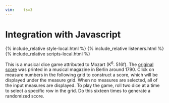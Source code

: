 ```yaml
---
vim:	ts=3
---
```


# Integration with Javascript #

<html>
<head>
<title>An example</title>
</head>
<body>

{% include_relative style-local.html %}
{% include_relative listeners.html %}
{% include_relative scripts-local.html %}

This is a musical dice game attributed to Mozart (K<sup>6</sup>.
516f).  The <a
href="https://kern.humdrum.org/cgi-bin/ksdata?file=k516f.krn&l=users/craig/dice/mozart&format=pdf"
target="_new">original score</a> was printed in a musical magazine
in Berlin around 1790.  Click on measure numbers in the following
grid to construct a score, which will be displayed under the measure
grid.  When no measures are selected, all of the input measures are
displayed.  To play the game, roll two dice at a time to select a specific row
in the grid.  Do this sixteen times to generate a randomized score.

<div id="measure-grid"></div>

<script>
	var HnpOptions = {
		/* uri: "h://dice/mozart/k516f.krn", */
		source: "dice",
		postFunction: displayHumdrumData
	}

	displayHumdrum(HnpOptions);
</script>

<script type="text/x-humdrum" id="dice">
!!!COA: Mozart, Wolfgang Amadeus
!!!OTL@@DE: Musikalisches Würfelspiel
!!!OTL@EN: Musical Dice Game
!!!SCA1: K<sup>6</sup> 516f
!!!SCA2: K<sup>3</sup> Anh.294d
!!!ODT: 1787
!!!PDT: ~1790
!!!PPP: Berlin
!!!PTL: Rellstabschen Musikhandlung, Op. 142
!!!ONB1@EN: Instruction To compose without the least knowledge of Music
!!!ONB2@EN: so much German Walzer or Schleifer as one pleases, by throwing a
!!!ONB3@EN: certain Number with two Dice.
!!
!! The following table gives the rules to construct a composition from the list of measures
!! that follow.  The leftmost column gives the numbers from 2 to 12 that represent the roll
!! of two six-sided dice.  The numbers on the top row represent the measure number in the 
!! output composition.  For example, if you roll a 7 for measure one in the output score,
!! then select measure 104 of the input score.
!!
!!     |   1    2    3    4    5    6    7    8    9   10   11   12   13   14   15   16
!!  ===|===============================================================================
!!   2 |  96   22  141   41  105  122   11   30   70  121   26    9  112   49  109   14
!!   3 |  32    6  128   63  146   46  134   81  117   39  126   56  174   18  116   83
!!   4 |  69   95  158   13  153   55  110   24   66  139   15  132   73   58  145   79
!!   5 |  40   17  113   85  161    2  159  100   90  176    7   34   67  160   52  170
!!   6 | 148   74  163   45   80   97   36  107   25  143   64  125   76  136    1   93
!!   7 | 104  157   27  167  154   68  118   91  138   71  150   29  101  162   23  151
!!   8 | 152   60  171   53   99  133   21  127   16  155   57  175   43  168   89  172
!!   9 | 119   84  114   50  140   86  169   94  120   88   48  166   51  115   72  111
!!  10 |  98  142   42  156   75  129   62  123   65   77   19   82  137   38  149    8
!!  11 |   3   87  165   61  135   47  147   33  102    4   31  164  144   59  173   78
!!  12 |  54  130   10  103   28   37  106    5   35   20  108   92   12  124   44  131
!!
!! To build a score in VHV (https://verovio.humdrum.org) using the myank filter, type a
!! line like this (with the three exclamation marks starting at the beginning of the line):
!!          !!!filter: myank -m 104,95,158,13,161,47,11,100,90,77,15,9,112,49,109,8
!! Do not add spaces between the measure numbers (or place the list in quotes if you do).
!!
!! It is also interesting to place all measures for a particular output measure side-by-side,
!! such as all of the options for measure  8:
!!          !!!filter: myank -m 30,81,24,100.107,91,127,94,123,33,5
!! or measure 13:
!!          !!!filter: myank -m 112,174,73,67,76,101,43,51,137,144,12
!!
!! Type alt-p (or option-p in MacOS) in VHV to view a PDF of the original score.
!!
**kern	**kern
*oclefF4	*oclefC1
*clefF4	*clefG2
*k[]	*k[]
*M3/8	*M3/8
*MM80	*MM80
!!LO:PB:g=z:page=1:loc=top-right
=1	=1
8GL	8ffL
8D	8dd
8GJ	8ggJ
=2	=2
4BB 4G	8aL
.	16f#L
.	16g
8r	16b
.	16ggJJ
=3	=3
*^	*
4E	4C	8ggL
.	.	8cc
*v	*v	*
8r	8eeJ
=4	=4
16GGLL	8gg
16BBJ	.
8G	4ddT
8BBJ	.
=5	=5
*^	*^
!LO:TX:b:t=1st repeat	!LO:TX:a:t=2nd repeat	!	!
8GGL	8GGL	4dd 4gg	4g 4b
16BL	16GL	.	.
16G	16Fn	.	.
*	*	*v	*v
16F#	16E	8r
16EJJ	16DJJ	.
*v	*v	*
=6	=6
*^	*
4E	4C	8gL
.	.	8cc
*v	*v	*
8r	8eeJ
=7	=7
*^	*
4G	4C	16eeLL
.	.	16cc
.	.	16ee
.	.	16ff
*v	*v	*
8r	16ccc
.	16ggJJ
=8	=8
8CL	4cc
8GG	.
8CCJ	8r
!!LO:LB:g=z
=9	=9
4G	8ccL 8ee
.	8bJ 8dd
8GG	8r
=10	=10
4G	16bLL
.	16a
.	16b
.	16cc
8r	16dd
.	16bJJ
=11	=11
8CL	16eeLL
.	16cc
8D	16b
.	16a
8DDJ	16g
.	16f#JJ
=12	=12
8CL	8eL 8cc
8C	8e 8cc
8CJ	8eJ 8cc
=13	=13
4E 4G	(8ccL
.	8g
8r	8eJ)
=14	=14
8CL	4cc
8GG	.
8CCJ	8r
=15	=15
*^	*
4G	4C	8eeL
.	.	16ggL
.	.	16eeJ
8E	8C	8ccJ
*v	*v	*
=16	=16
*^	*
4F#	4D	8aaL
.	.	(8ff#
8F#	8C	8ddJ)
*v	*v	*
!!LO:LB:g=z
=17	=17
*^	*
4G	4E	16ccLL
.	.	16g
.	.	16cc
.	.	16ee
*v	*v	*
8r	16g
.	16ccJJ
=18	=18
*^	*
4E	4C	(8gL
.	.	8cc
8G	8C	8eeJ)
*v	*v	*
=19	=19
*^	*
4G	4C	16eeLL
.	.	16ccJ
.	.	8ee
8E	8C	8ggJ
*v	*v	*
=20	=20
4BB	8ggL
.	16bbL
.	16dddJ
8r	8ddJ
=21	=21
8CL	16ccLL
.	16ee
8D	16gg
.	16dd
8DDJ	16a
.	16ff#JJ
=22	=22
4C	8eeL
.	8cc
8r	8gJ
=23	=23
16FLL	16ffLL
16E	16ee
16D	16dd
16E	16ee
16F	16ff
16GJJ	16ggJJ
=24	=24
*^	*^
!LO:TX:b:t=1st repeat	!LO:TX:a:t=2nd repeat	!	!
8GGL	8GGL	4gg 4dd	4g 4b
16BL	16GL	.	.
16G	16Fn	.	.
*	*	*v	*v
16F#	16E	8r
16EJJ	16DJJ	.
*v	*v	*
!!LO:PB:g=z:page=2:loc=top-left
=25	=25
4D	16dLL
.	16f#
.	16a
.	16dd
8C	16ff#
.	16aaJJ
=26	=26
16CLL	8ccL 8ee
16E	.
16G	8cc 8ee
16E	.
16c	8ccJ 8ee
16CJJ	.
=27	=27
4G 4B	16ffLL
.	16ee
.	16ff
.	16dd
8r	16cc
.	16bJJ
=28	=28
4C 4A	16ff#LL
.	16dd
.	16cc
.	16aa
8r	16ff#
.	16ddJJ
=29	=29
4G	16bLL
.	16dd
.	16gg
.	16ddJ
8GG	8bJ
=30	=30
*^	*^
!LO:TX:b:t=1st repeat	!LO:TX:a:t=2nd repeat	!	!
8GGL	8GGL	4gg 4dd	4g 4b
16BL	16GL	.	.
16G	16Fn	.	.
*	*	*v	*v
16F#	16E	8r
16EJJ	16DJJ	.
*v	*v	*
=31	=31
4C 4G	16eeLL
.	16ccJ
.	8g
8C 8G	8eeJ
!!LO:LB:g=z
=32	=32
4C 4E	8gL
.	8cc
8r	8eeJ
=33	=33
*^	*^
!LO:TX:b:t=1st repeat	!LO:TX:a:t=2nd repeat	!	!
8GGL	8GGL	4gg 4dd	4g 4b
16BL	16GL	.	.
16G	16Fn	.	.
*	*	*v	*v
16F#	16E	8r
16EJJ	16DJJ	.
*v	*v	*
=34	=34
4G	16eeLL
.	16cc
.	16dd
.	16bJ
8r	8gJ
=35	=35
4D 4F#	8aL
.	8dd
8C 8A	8ff#J
=36	=36
8CL	16dLL
.	16f#
8D	16a
.	16dd
8DDJ	16ff#
.	16aaJJ
=37	=37
*^	*
4D	4BB	16ggLL
.	.	16bb
.	.	16gg
.	.	16ddJ
*v	*v	*
8r	8bJ
=38	=38
16CLL 16E	(8ccL
16G	.
16C 16E	8g
16G	.
16C 16E	8eeJ)
16GJJ	.
!!LO:LB:g=z
=39	=39
16BBLL	8ggL
16D	.
16G	8g
16D	.
16BB	8gJ
16GGJJ	.
=40	=40
*^	*
4E	4C	16ccLL
.	.	16b
.	.	16cc
.	.	16ee
*v	*v	*
8r	16g
.	16ccJJ
=41	=41
*^	*
4E	4C	16ccLL
.	.	16b
.	.	16cc
.	.	16eeJ
*v	*v	*
8r	8gJ
=42	=42
4GG	16bLL
.	16cc
.	16dd
.	16b
8r	16a
.	16gJJ
=43	=43
*^	*
4E	4C	8ggL
.	.	16ffL
.	.	16ee
*v	*v	*
8r	16dd
.	16ccJJ
=44	=44
4F	8aL
.	16ffL
.	16dd
8G	16a
.	16bJJ
=45	=45
4E 4G	16ccLL
.	16b
.	16cc
.	16g
8r	16e
.	16cJJ
=46	=46
4BB 4D	8ggL
.	16bbL
.	16gg
8r	16dd
.	16bJJ
!!LO:PB:g=z:page=3:loc=top-right
=47	=47
4BB 4D	8ggL
.	16ggL
.	16ddJ
8r	8bbJ
=48	=48
4C 4G	8eeL
.	16ccL
.	16ee
8C 8E	16gg
.	16cccJJ
=49	=49
16CLL 16E	(8eeL
16G	.
16C 16E	8cc
16G	.
16C 16E	8gJ)
16GJJ	.
=50	=50
4E 4G	8ccL
.	16eeL
.	16ccJ
8r	8gJ
=51	=51
*^	*
4E	4C	16ccLL
.	.	16g
.	.	16ee
.	.	16cc
*v	*v	*
8r	16gg
.	16eeJJ
=52	=52
4F	16ddLL
.	16cc#
.	16dd
.	16ff
8G	16g
.	16bJJ
=53	=53
4C	8cc 8eeL
.	16cc 16eeL
.	16dd 16ffJJ
8r	8ee 8gg
=54	=54
8CL	8eL 8cc
8C	8e 8cc
8CJ	8eJ 8cc
=55	=55
4BB 4D	8ggL
.	8bb
8r	8ddJ
!!LO:LB:g=z
=56	=56
4GG	16ddLL
.	16bJ
.	8gJ
8G	8r
=57	=57
16CLL 16E	8eeL
16G	.
16C 16E	8cc
16G	.
16C 16E	8gJ
16GJJ	.
=58	=58
16CLL 16E	8ggL
16G	.
16C 16E	8ee
16G	.
16C 16E	8ccJ
16GJJ	.
=59	=59
16CLL 16E	8ggL
16G	.
16C 16E	8cc
16G	.
16C 16E	8eeJ
16GJJ	.
=60	=60
*^	*
4E	4C	8ggL
.	.	16ffL
.	.	16ee
*v	*v	*
8r	16dd
.	16ccJJ
=61	=61
4E 4G	8ccL
.	16eeL
.	16ccJ
8r	8ggJ
=62	=62
8CL	16eeLL
.	16cc
8D	16b
.	16g
8DDJ	16a
.	16f#JJ
!!LO:LB:g=z
=63	=63
4C	16eeLL
.	16cc
.	16b
.	16ccJ
8r	8gJ
=64	=64
*^	*
4G	4C	16eeLL
.	.	16gg
.	.	16ccc
.	.	16gg
8G	8C	16ee
.	.	16ccJJ
*v	*v	*
=65	=65
*^	*
4F#	4D	16ddLL
.	.	16gJ
.	.	8dd
*v	*v	*
8r	8ff#J
=66	=66
*^	*
8AL	8DL	8ff#L
8F#	8D	8aa
8DJ	8CJ	8ff#J
*v	*v	*
=67	=67
*^	*
!!LO:TX:b:t=* 2
4E	4C	16ccLL
.	.	16b
.	.	16cc
.	.	16ee
8G	8E	16g
.	.	16ccJJ
*v	*v	*
=68	=68
4BB	8ggL
.	16bbL
.	16gg
8r	16dd
.	16ggJJ
=69	=69
*^	*
4E	4C	8ggL
.	.	(8ee
*v	*v	*
8r	8bJ)
=70	=70
4D	8ff#L
.	16aaL
.	16ff#
8C	16dd
.	16ff#JJ
!!LO:LB:g=z
=71	=71
*^	*
4D	4BB	16ggLL
.	.	16bb
.	.	16ddd
.	.	16bbJ
8D	8BB	8ggJ
*v	*v	*
=72	=72
4F	16ffLL
.	16ee
.	16dd
.	16cc
8G	16b
.	16ddJJ
=73	=73
16CLL 16E	8ggL
16G	.
16C 16E	8ee
16G	.
16C 16E	8ccJ
16GJJ	.
=74	=74
*^	*
4E	4C	16cccLL
.	.	16bb
.	.	16ccc
.	.	16gg
*v	*v	*
8r	16ee
.	16ccJJ
=75	=75
8CL	8ddL 8ff#
8C	8dd 8ff#
8CJ	8ddJ 8ff#
=76	=76
*^	*
4E	4C	16cccLL
.	.	16bb
.	.	16ccc
.	.	16gg
8G	8C	16ee
.	.	16ccJJ
*v	*v	*
=77	=77
*^	*
4D	4BB	16ggLL
.	.	16bbJ
.	.	8gg
8G	8BB	8ddJ
*v	*v	*
=78	=78
4C	8ccL
.	8cJ
8CC	8r
!!LO:LB:g=z
=79	=79
8CL	4dd
8GG	.
8CCJ	8r
=80	=80
4C	8ddL
.	8as$SS
8r	8ff#J``
=81	=81
*^	*^
!LO:TX:b:t=1st repeat	!LO:TX:a:t=2nd repeat	!	!
8GGL	8GGL	4dd 4gg	4g 4b
16BL	16GL	.	.
16G	16Fn	.	.
*	*	*v	*v
16F#	16E	8r
16EJJ	16DJJ	.
*v	*v	*
=82	=82
*^	*
4G	4BB	16ddLL
.	.	16bJ
.	.	8g
8D	8BB	8ggJ
*v	*v	*
=83	=83
8CL	4cc
8GG	.
8CCJ	8r
=84	=84
*^	*
4E	4C	16ccLL
.	.	16g
.	.	16ee
.	.	16cc
*v	*v	*
8r	16gg
.	16eeJJ
=85	=85
4E 4G	8ccL
.	8ee
8r	8gJ
!!LO:LB:g=z
=86	=86
4BB 4G	8ccL
.	16ddL
.	16ggJ
8r	8bbJ
=87	=87
*^	*
4E	4C	8ggL
.	.	8cc
8G	8C	8eeJ
*v	*v	*
=88	=88
*^	*
4D	4BB	16ggLL
.	.	16dd
.	.	16gg
.	.	16bb
8D	8BB	16gg
.	.	16ddJJ
*v	*v	*
=89	=89
!!LO:TX:t=proofread up to this measure
16FLL	16ffLL
16EJ	16eeJ
8D	8dd
8GJ	8ggJ
=90	=90
4C 4A	16ff#LL
.	16aa
.	16ddd
.	16aa
8C 8A	16ff#
.	16aaJJ
=91	=91
*^	*
8GGL	8GGL	4g 4b 4dd 4gg
16BL	16GL	.
16G	16Fn	.
16F#	16E	8r
16EJJ	16DJJ	.
*v	*v	*
=92	=92
4GG 4G	8bL 8dd
.	16ggL
.	16bbJ
8G	8ddJ
!!LO:LB:g=z
=93	=93
8CL	4cc
8GG	.
8CCJ	8r
=94	=94
*^	*
8GGL	8GGL	4g 4b 4dd 4gg
16BL	16GL	.
16G	16Fn	.
16F#	16E	8r
16EJJ	16DJJ	.
*v	*v	*
=95	=95
*^	*
4E	4C	8ggL
.	.	8ee
*v	*v	*
8rBB	8ccJ
=96	=96
4C	8eeL
.	8cc
8r	8gJ
=97	=97
4BB 4D	16ggLL
.	16ff#
.	16gg
.	16dd
8BB 8G	16b
.	16gJJ
=98	=98
16CLL 16E	8ccL
16G	.
16C 16E	8g
16G	.
16C 16E	8eeJ
16GJJ	.
=99	=99
4C 4A	8ff#L
.	8aa
8C 8A	8ddJ
!!LO:LB:g=z
=100	=100
*^	*
8GGL	8GGL	4g 4b 4dd 4gg
16BL	16GL	.
16G	16Fn	.
16F#	16E	8r
16EJJ	16DJJ	.
*v	*v	*
=101	=101
*^	*
4G	4C	16eeLL
.	.	16dd
.	.	16ee
.	.	16gg
8E	8C	16ccc
.	.	16ggJJ
*v	*v	*
=102	=102
4C 4A	16gg#LL
.	16ddJ
.	8cc
8C 8A	8ffJ
=103	=103
4E 4G	16ccLL
.	16ee
.	16cc
.	16aJ
8r	8eJ
=104	=104
4C	16eeLL
.	16dd
.	16ee
.	16gg
8r	16ccc
.	16ggJJ
=105	=105
4C	8ff#L
.	16aaL
.	16ff#
8r	16dd
.	16ff#JJ
=106	=106
8CL	8aL
8D	16ddL
.	16cc
8DDJ	16b
.	16aJJ
!!LO:LB:g=z
=107	=107
*^	*
8GGL	8GGL	4g 4b 4dd 4gg
16BL	16GL	.
16G	16Fn	.
16F#	16E	8r
16EJJ	16DJJ	.
*v	*v	*
=108	=108
4C 4G	(8eeL
.	8gg
8C 8E	8cccJ)
=109	=109
4F 4A	16ddLL
.	16ff
.	16dd
.	16ff
8E 8d	16b
.	16ddJJ
=110	=110
8CL	(16aLL 16dd
.	16a) 16cc
8D	(16a 16cc
.	16g) 16b
8DDJ	(16g 16b
.	16f#JJ) 16a
=111	=111
8CL	4ee
8GG	.
8CCJ	8r
=112	=112
16CLL 16E	8eeL
16G	.
16C 16E	8cc
16G	.
16C 16E	8gJ
16GJJ	.
=113	=113
4G 4B	8ffL
.	8dd
8r	8bJ
=114	=114
8GL	8bL 8dd
8G	8b 8dd
8GJ	8bJ 8dd
!!LO:PB:g=z:page=6:loc=top-left
=115	=115
4C 4E	16ccLL
.	16g
.	16ee
.	16cc
8r	16gg
.	16eeJJ
=116	=116
4F	16ddLL
.	16ff
.	16aa
.	16ff
8G	16dd
.	16bJJ
=117	=117
4D 4F#	16ddLL
.	16a
.	16dd
.	16ff#
8r	16aa
.	16ff#JJ
=118	=118
8CL	16eeLL
.	16aa
8D	16gg
.	16bb
8DDJ	16ff#
.	16aaJJ
=119	=119
4C 4E	16eeLL
.	16cc
.	16gg
.	16ee
8r	16ccc
.	16ggJJ
=120	=120
4D 4F#	8dddL
.	16aaL
.	16ff#
8C 8F#	16dd
.	16aJJ
=121	=121
4BB 4G	8ggL
.	16bbL
.	16ggJ
8r	8ddJ
=122	=122
8BBL 8D	16ggLL
.	16ff#
8BB 8D	16gg
.	16bbJ
8BBJ 8D	8ddJ
!!LO:LB:g=z
=123	=123
*^	*
8GGL	8GGL	4g 4b 4dd 4gg
16BL	16GL	.
16G	16Fn	.
16F#	16E	8r
16EJJ	16DJJ	.
*v	*v	*
=124	=124
8CL	8aL 8cc
8C	8a 8cc
8CJ	8aJ 8cc
=125	=125
8GL	16ggLL
.	16ee
8GGJ	16dd
.	16ddJ
8r	8gJ
=126	=126
4E	16ccLL
.	16g
.	16cc
.	16ee
16ELL	16gg
16CJJ	16ccJJ 16ee
=127	=127
*^	*
8GGL	8GGL	4g 4b 4dd 4gg
16BL	16GL	.
16G	16Fn	.
16F#	16E	8r
16EJJ	16DJJ	.
*v	*v	*
=128	=128
4GG	8bL
.	8dd
8r	8ggJ
=129	=129
8BBL 8D	16aaLL
.	16gg
8BB 8D	16ff#
.	16ggJ
8BBJ 8G	8ddJ
!!LO:LB:g=z
=130	=130
8CL	8eL 8cc
8C	8e 8cc
8CJ	8eJ 8cc
=131	=131
8CL	4cc
8GG	.
8CCJ	8r
=132	=132
8GL	8ccL 8ee
8GGJ	16bL 16dd
.	16gJ 16b
8r	8gJ
=133	=133
4BB 4G	8ddL
.	16ggL
.	16dd
8r	16b
.	16ddJJ
=134	=134
8CL	16aLL
.	16ee
8D	16b 16dd
.	16a 16cc
8DDJ	16g 16b
.	16f#JJ 16a
=135	=135
*^	*
8DL	8CL	8ff#L
8D	8C	16ff#L
.	.	16ddJ
8DJ	8CJ	8aaJ
*v	*v	*
=136	=136
*^	*
4E	4C	16cccLL
.	.	16bb
.	.	16ccc
.	.	16gg
*v	*v	*
8rBB	16ff
.	16ccJJ
=137	=137
16CLL 16E	8ccL
16G	.
16C 16E	8g
16G	.
16C 16E	8eeJ
16GJJ	.
!!LO:PB:g=z:page=7:loc=top-right
=138	=138
16DDLL	8a 8dd 8ff#
16D	.
16C#	4ff#t
16D	.
16Cn	.
16DJJ	.
=139	=139
4BB	16ggLL
.	16bb
.	16gg
.	16bbJ
8r	8ddJ
=140	=140
8CL 8F#	8aL
8C 8F#	16aL
.	16ddJ
8CJ 8A	8ff#J
=141	=141
4BB 4G	16ddLL
.	16ee
.	16ff
.	16dd
8GG	16cc
.	16bJJ
=142	=142
4C 4E	8ccL
.	8g
8r	8eeJ
=143	=143
4BB 4D	8ggL
.	16ddL
.	16bJ
8BB 8D	8gJ
=144	=144
16CLL 16E	8ggL
16G	.
16C 16E	8cc
16G	.
16C 16E	8eeJ
16GJJ	.
=145	=145
4F	16ddLL
.	16ff
.	16a
.	16dd
8G	16b
.	16ddJJ
!!LO:LB:g=z
=146	=146
8CL	8f#L 8dd
8C	8dd 8ff#
8CJ	8ff#J 8aa
=147	=147
8CL	16eeLL
.	16ccc
8D	16bb
.	16gg
8DDJ	16aa
.	16ff#JJ
=148	=148
4C 4E	16cccLL
.	16bb
.	16ccc
.	16gg
8r	16ee
.	16ccJJ
=149	=149
4F	16ffLL
.	16ddJ
.	8cc
8G	8ddJ
=150	=150
16CLL	8g 8cc 8ee
16BB	.
16C	4eet
16D	.
16E	.
16F#JJ	.
=151	=151
8CL	4cc
8GG	.
8CCJ	8r
=152	=152
4C 4E	8ggL
.	16ffL
.	16ee
8r	16dd
.	16ccJJ
=153	=153
4C	16ddLL
.	16a
.	16ff#
.	16dd
8r	16aa
.	16ff#JJ
!!LO:LB:g=z
=154	=154
4C	16ddLL
.	16cc#
.	16dd
.	16ff#
8r	16aa
.	16ff#JJ
=155	=155
4BB 4D	16ggLL
.	16bb
.	16gg
.	16dd
8r	16b
.	16gJJ
=156	=156
4E 4G	16ccLL
.	16g
.	16ee
.	16ccJ
8r	8ggJ
=157	=157
4C	16eeLL
.	16dd
.	16ee
.	16gg
8r	16ccc
.	16ggJJ
=158	=158
4GG	8bL
.	16ddL
.	16b
8r	16a
.	16gJJ
=159	=159
8CL	16eeLL
.	16gg
8D	16dd
.	16cc
8DDJ	16b
.	16aJJ
=160	=160
4C 4E	16ccLL
.	16b
.	16cc
.	16ee
8C 8E	16g
.	16ccJJ
!!LO:PB:g=z:page=8:loc=top-left
=161	=161
8CL	8f#L 8cc
8C	8f# 8cc
8CJ	8f#J 8cc
=162	=162
4C 4G	16eeLL
.	16dd
.	16ee
.	16gg
8C 8E	16ccc
.	16ggJJ
=163	=163
4BB 4D	16ggLL
.	16ff#
.	16gg#
.	16dd
8r	16b
.	16gJJ
=164	=164
16GLL	8dd
16F#	.
16G	4g
16D	.
16BB	.
16GGJJ	.
=165	=165
4BB	(8ddL
.	8b
8r	8gJ)
=166	=166
4G 4B	16ddLL
.	16bb
.	16gg
.	16ddJ
8r	8bJ
!!LO:LB:g=z
=167	=167
4C 4E	8ccL
.	16ccL
.	16ddJ
8r	8eeJ
=168	=168
4C 4E	8ggL
.	16ffL
.	16ee
8E 8G	16dd
.	16ccJJ
=169	=169
8CL	16eeLL
.	16gg
8F	16dd
.	16gg
8DDJ	16a
.	16ff#JJ
=170	=170
8CL	4cc
8GG	.
8CCJ	8r
=171	=171
4GG 4G	16bLL
.	16cc
.	16dd
.	16ee
8BB 8G	16ff
.	16ddJJ
=172	=172
8CL	4cc
8GG	.
8CCJ	8r
!!LO:LB:g=z
=173	=173
4F	16ffLL
.	16aaJJ
.	8a
8G	16bLL
.	16ddJJ
=174	=174
16CLL 16E	8gL
16G	.
16C 16E	8cc
16G	.
16C 16E	8eeJ
16GJJ	.
=175	=175
8GL	16eeLL
.	16cc
8GGJ	16b
.	16ddJ
8r	8ddJ
=176	=176
4BB 4D	16aaLL
.	16gg
.	16bb
.	16gg
8BB 8D	16dd
.	16ggJJ
=	=
*-	*-
!!!EED: Craig Stuart Sapp
!!!EEV: 2020/08/19
!!!URL-vhv: http://verovio.humdrum.org/?file=dice/mozart/k516f.krn
!!!URL-imslp: https://imslp.org/wiki/Musikalisches_W%C3%BCrfelspiel,_K.516f_(Mozart,_Wolfgang_Amadeus)
!!!URL-pdf: http://conquest.imslp.info/files/imglnks/usimg/4/44/IMSLP595848-PMLP47543-mozart_wurfelspiel_rellstab_PPN1672431816.pdf
!!!title: @{OTL}, (Mozart? @{SCA1})
</script>



<pre style="display:none; tab-size:12; -moz-tab-size:12;" id="humdrum-score"></pre>




<div style="display:none" id="title-notation-source">
!!!title: A realization of <i>Musikalisches Würfelspiel</i> (Mozart?, K<sup>6</sup>. 516f)
{% include banner-scores/mozart-516f.krn %}
</div>


</body>
</html>

